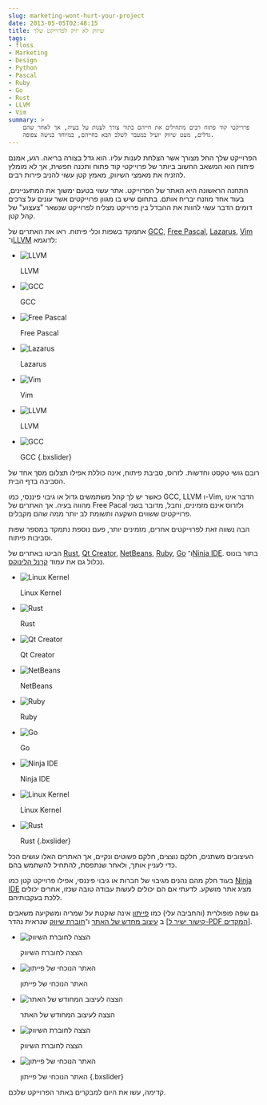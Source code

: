 ```yaml
---
slug: marketing-wont-hurt-your-project
date: 2013-05-05T02:48:15
title: שיווק לא יזיק לפרוייקט שלך
tags:  
- floss
- Marketing
- Design
- Python
- Pascal
- Ruby
- Go
- Rust
- LLVM
- Vim
summary: >
    פרוייקטי קוד פתוח רבים מתחילים את חייהם בתור צורך לענות על בעיה, אך לאחר שהם
    גדלים, מעט שיווק יועיל במעבר לשלב הבא בחייהם, במיוחד בנישה צפופה.
---
```

הפרוייקט שלך החל מצורך אשר הצלחת לענות עליו. הוא גדל בצורה בריאה. רגע,
אמנם פיתוח הוא המשאב החשוב ביותר של פרוייקטי קוד פתוח ותכנה חפשית, אך לא
מומלץ להזניח את מאמצי השיווק, מאמץ קטן עשוי להניב פירות רבים.

התחנה הראשונה היא האתר של הפרוייקט. אתר עשוי בטעם ימשוך את המתעניינים,
בעוד אחד מוזנח יבריח אותם. בתחום שיש בו מגוון פרוייקטים אשר עונים על
צרכים דומים הדבר עשוי להוות את ההבדל בין פרוייקט מצליח לפרוייקט שנשאר
"צעצוע" של קהל קטן.

אתמקד בשפות וכלי פיתוח. ראו את האתרים של [GCC](http://gcc.gnu.org/),
 [Free Pascal](http://www.freepascal.org/),
 [Lazarus](http://lazarus.freepascal.org/),
 [Vim](http://www.vim.org/) ו־[LLVM](http://llvm.org/) לדוגמא:

*   ![LLVM](/img/posts/marketing-project/llvm.png "LLVM")
    
    LLVM
    
*   ![GCC](/img/posts/marketing-project/gcc.png "GCC")
    
    GCC
    
*   ![Free Pascal](/img/posts/marketing-project/freepascal.png "Free Pascal")
    
    Free Pascal
    
*   ![Lazarus](/img/posts/marketing-project/lazarus.png "Lazarus")
    
    Lazarus
    
*   ![Vim](/img/posts/marketing-project/vim.png "Vim")
    
    Vim
    
*   ![LLVM](/img/posts/marketing-project/llvm.png "LLVM")
    
    LLVM
    
*   ![GCC](/img/posts/marketing-project/gcc.png "GCC")
    
    GCC
{.bxslider}

רובם גושי טקסט וחדשות. לזרוס, סביבת פיתוח, אינה כוללת אפילו תצלום מסך
אחד של הסביבה בדף הבית.

כאשר יש לך קהל משתמשים גדול או גיבוי פיננסי, כמו GCC, LLVM ו-Vim, הדבר
אינו מהווה בעיה. אך האתרים של Free Pacal ולזרוס אינם מזמינים, וחבל,
מדובר בשני פרוייקטים ששווים השקעה ותשומת לב יותר ממה שהם מקבלים.

הבה נשווה זאת לפרוייקטים אחרים, מזמינים יותר, פעם נוספת נתמקד במספר שפות
וסביבות פיתוח.

הביטו באתרים של [Rust](http://www.rust-lang.org/),
 [Qt Creator](http://qt.digia.com/Product/Developer-Tools/),
 [NetBeans](https://netbeans.org/),
 [Ruby](http://www.ruby-lang.org/en/),
 [Go](http://golang.org/) ו־[Ninja IDE](http://ninja-ide.org/). 
 בתור בונוס נכלול גם את עמוד [קרנל הלינוקס](https://www.kernel.org/).

*   ![Linux Kernel](/img/posts/marketing-project/linuxkernel.png "Linux Kernel")
    
    Linux Kernel
    
*   ![Rust](/img/posts/marketing-project/rust.png "Rust")
    
    Rust
    
*   ![Qt Creator](/img/posts/marketing-project/qtcreator.png "Qt Creator")
    
    Qt Creator
    
*   ![NetBeans](/img/posts/marketing-project/netbeans.png "NetBeans")
    
    NetBeans
    
*   ![Ruby](/img/posts/marketing-project/ruby.png "Ruby")
    
    Ruby
    
*   ![Go](/img/posts/marketing-project/go.png "Go")
    
    Go
    
*   ![Ninja IDE](/img/posts/marketing-project/ninja.png "Ninja IDE")
    
    Ninja IDE
    
*   ![Linux Kernel](/img/posts/marketing-project/linuxkernel.png "Linux Kernel")
    
    Linux Kernel
    
*   ![Rust](/img/posts/marketing-project/rust.png "Rust")
    
    Rust
{.bxslider}

העיצובים משתנים, חלקם נוצצים, חלקם פשוטים ונקיים, אך האתרים האלו עושים
הכל כדי לעניין אותך, ולאחר שנתפסת, להתחיל להשתמש בהם.

בעוד חלק מהם נהנים מגיבוי של חברות או גיבוי פיננסי, אפילו פרוייקט קטן
כמו [Ninja IDE](http://ninja-ide.org/) מציג אתר מושקע. לדעתי אם הם
יכולים לעשות עבודה טובה שכזו, אחרים יכולים ללכת בעקבותיהם.

גם שפה פופולרית (והחביבה עלי) כמו [פייתון](http://www.python.org/) אינה
שוקטת על שמריה ומשקיעה משאבים ב [עיצוב מחדש של האתר](http://preview.python.org/) 
ו־[חוברת שיווק](http://brochure.getpython.info/learn-more) שנראית נהדר 
\[[קישור ישיר ל-PDF המקדים](http://brochure.getpython.info/media/releases/prerelases/psf-python-brochure-vol-1-final-content-preview)\].

*   ![הצצה לחוברת השיווק](/img/posts/marketing-project/python_brochure.jpg "הצצה לחוברת השיווק")
    
    הצצה לחוברת השיווק
    
*   ![האתר הנוכחי של פייתון](/img/posts/marketing-project/python.png "האתר הנוכחי של פייתון")
    
    האתר הנוכחי של פייתון
    
*   ![הצצה לעיצוב המחודש של האתר](/img/posts/marketing-project/python_preview.png "הצצה לעיצוב המחודש של האתר")
    
    הצצה לעיצוב המחודש של האתר
    
*   ![הצצה לחוברת השיווק](/img/posts/marketing-project/python_brochure.jpg "הצצה לחוברת השיווק")
    
    הצצה לחוברת השיווק
    
*   ![האתר הנוכחי של פייתון](/img/posts/marketing-project/python.png "האתר הנוכחי של פייתון")
    
    האתר הנוכחי של פייתון
{.bxslider}

קדימה, עשו את היום למבקרים באתר הפרוייקט שלכם.
